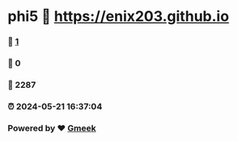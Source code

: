 # phi5 :link: https://enix203.github.io 
### :page_facing_up: [1](https://enix203.github.io/tag.html) 
### :speech_balloon: 0 
### :hibiscus: 2287 
### :alarm_clock: 2024-05-21 16:37:04 
### Powered by :heart: [Gmeek](https://github.com/Meekdai/Gmeek)
